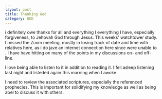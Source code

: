 ```yaml
---
layout: post
title: Thanking God
category: GOD
---
```


i definitely owe thanks for all and everything I everything I have, especially forgiveness, to Jehovah God through Jesus. This weeks' watchtower study. I missed the Zoom meeting, mostly in losing track of date and time with relatives here, as i do jave an internet connection here since were unable to . I have have hitting on many of the points in my discussions on- and off-line.

I love being able to listen to it in addition to reading it. I fell asleep listening last night and listeded again this morning when I awoke. 

I need to review the associated scriptures, especially the referenced prophecies. This is important for solidifying my knowledge as well as being abel to discuss it with others.







